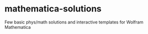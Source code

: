 # mathematica-solutions

Few basic phys/math solutions and interactive templates for Wolfram Mathematica
